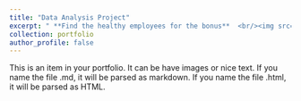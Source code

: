 ```yaml
---
title: "Data Analysis Project"
excerpt: " **Find the healthy employees for the bonus**  <br/><img src='/images/thumb1.png'>"
collection: portfolio
author_profile: false
---
```


This is an item in your portfolio. It can be have images or nice text. If you name the file .md, it will be parsed as markdown. If you name the file .html, it will be parsed as HTML. 
